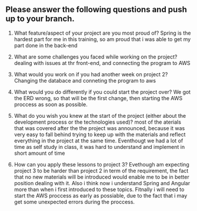 ## Please answer the following questions and push up to your branch. 
1. What feature/aspect of your project are you most proud of?
Spring is the hardest part for me in this training, so am proud that i was able to get my part done in the back-end

2. What are some challenges you faced while working on the project?
dealing with issues at thr front-end, and connecting the program to AWS

3. What would you work on if you had another week on project 2?
Changing the databace and conneting the program to aws

4. What would you do differently if you could start the project over?
We got the ERD wrong, so that will be the first change, then starting the AWS proccess as soon as possible.

5. What do you wish you knew at the start of the project (either about the development process or the technologies used)?
most of the aterials that was covered after the the project was announced, because it was very easy to fall behind trying to keep up with the materials and reflect everything in the project at the same time. Eventhougt we had a lot of time as self study in class, it was hard to understand and implement in short amount of time

6. How can you apply these lessons to project 3?
Evethough am expecting project 3 to be harder than project 2 in term of the requirement, the fact that no new materials will be introduced would enable me to be in better position dealing with it. Also i think now i understand Spring and Angular more than when i first introduced to these topics. Fitnally i will need to start  the AWS proccess as early as possiable, due to the fact that i may get some unexpected errors during the proccess.